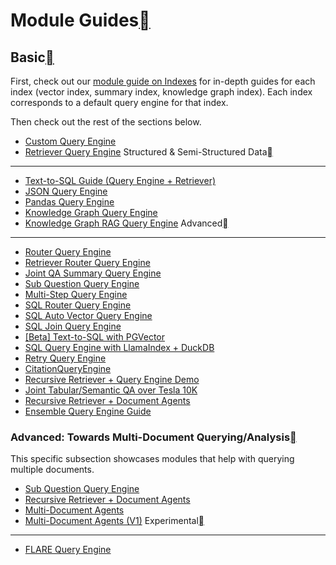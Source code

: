 Module Guides[](#module-guides "Permalink to this heading")
============================================================

Basic[](#basic "Permalink to this heading")
--------------------------------------------

First, check out our [module guide on Indexes](../../indexing/modules.html) for in-depth guides for each index (vector index, summary index, knowledge graph index). Each index corresponds to a default query engine for that index.

Then check out the rest of the sections below.

* [Custom Query Engine](../../../examples/query_engine/custom_query_engine.html)
* [Retriever Query Engine](../../../examples/query_engine/CustomRetrievers.html)
Structured & Semi-Structured Data[](#structured-semi-structured-data "Permalink to this heading")
--------------------------------------------------------------------------------------------------

* [Text-to-SQL Guide (Query Engine + Retriever)](../../../examples/index_structs/struct_indices/SQLIndexDemo.html)
* [JSON Query Engine](../../../examples/query_engine/json_query_engine.html)
* [Pandas Query Engine](../../../examples/query_engine/pandas_query_engine.html)
* [Knowledge Graph Query Engine](../../../examples/query_engine/knowledge_graph_query_engine.html)
* [Knowledge Graph RAG Query Engine](../../../examples/query_engine/knowledge_graph_rag_query_engine.html)
Advanced[](#advanced "Permalink to this heading")
--------------------------------------------------

* [Router Query Engine](../../../examples/query_engine/RouterQueryEngine.html)
* [Retriever Router Query Engine](../../../examples/query_engine/RetrieverRouterQueryEngine.html)
* [Joint QA Summary Query Engine](../../../examples/query_engine/JointQASummary.html)
* [Sub Question Query Engine](../../../examples/query_engine/sub_question_query_engine.html)
* [Multi-Step Query Engine](../../../examples/query_transformations/SimpleIndexDemo-multistep.html)
* [SQL Router Query Engine](../../../examples/query_engine/SQLRouterQueryEngine.html)
* [SQL Auto Vector Query Engine](../../../examples/query_engine/SQLAutoVectorQueryEngine.html)
* [SQL Join Query Engine](../../../examples/query_engine/SQLJoinQueryEngine.html)
* [[Beta] Text-to-SQL with PGVector](../../../examples/query_engine/pgvector_sql_query_engine.html)
* [SQL Query Engine with LlamaIndex + DuckDB](../../../examples/index_structs/struct_indices/duckdb_sql_query.html)
* [Retry Query Engine](../../../examples/evaluation/RetryQuery.html)
* [CitationQueryEngine](../../../examples/query_engine/citation_query_engine.html)
* [Recursive Retriever + Query Engine Demo](../../../examples/query_engine/pdf_tables/recursive_retriever.html)
* [Joint Tabular/Semantic QA over Tesla 10K](../../../examples/query_engine/sec_tables/tesla_10q_table.html)
* [Recursive Retriever + Document Agents](../../../examples/query_engine/recursive_retriever_agents.html)
* [Ensemble Query Engine Guide](../../../examples/query_engine/ensemble_query_engine.html)
### Advanced: Towards Multi-Document Querying/Analysis[](#advanced-towards-multi-document-querying-analysis "Permalink to this heading")

This specific subsection showcases modules that help with querying multiple documents.

* [Sub Question Query Engine](../../../examples/query_engine/sub_question_query_engine.html)
* [Recursive Retriever + Document Agents](../../../examples/query_engine/recursive_retriever_agents.html)
* [Multi-Document Agents](../../../examples/agent/multi_document_agents.html)
* [Multi-Document Agents (V1)](../../../examples/agent/multi_document_agents-v1.html)
Experimental[](#experimental "Permalink to this heading")
----------------------------------------------------------

* [FLARE Query Engine](../../../examples/query_engine/flare_query_engine.html)
